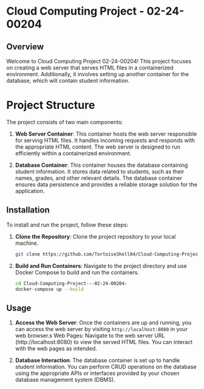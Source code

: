 
# Cloud Computing Project - 02-24-00204
## Overview
Welcome to Cloud Computing Project 02-24-00204! This project focuses on creating a web server that serves HTML files in a containerized environment. Additionally, it involves setting up another container for the database, which will contain student information.

# Project Structure
The project consists of two main components:

1. **Web Server Container**: This container hosts the web server responsible for serving HTML files. It handles incoming requests and responds with the appropriate HTML content. The web server is designed to run efficiently within a containerized environment.

2. **Database Container**: This container houses the database containing student information. It stores data related to students, such as their names, grades, and other relevant details. The database container ensures data persistence and provides a reliable storage solution for the application.

## Installation

To install and run the project, follow these steps:

1. **Clone the Repository**: Clone the project repository to your local machine.

    ```bash
    git clone https://github.com/TortoiseShell04/Cloud-Computing-Project---02-24-00204-
    ```

2. **Build and Run Containers**: Navigate to the project directory and use Docker Compose to build and run the containers.

    ```bash
    cd Cloud-Computing-Project---02-24-00204-
    docker-compose up --build
    ```
## Usage
1. **Access the Web Server**: Once the containers are up and running, you can access the web server by visiting `http://localhost:8080` in your web browser.s Web Pages: Navigate to the web server URL (http://localhost:8080) to view the served HTML files. You can interact with the web pages as intended.

2. **Database Interaction**: The database container is set up to handle student information. You can perform CRUD operations on the database using the appropriate APIs or interfaces provided by your chosen database management system (DBMS).
